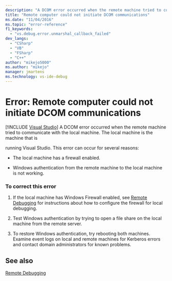 ```yaml
---
description: "A DCOM error occurred when the remote machine tried to communicate with the local machine."
title: "Remote computer could not initiate DCOM communications"
ms.date: "11/04/2016"
ms.topic: "error-reference"
f1_keywords:
  - "vs.debug.error.unmarshal_callback_failed"
dev_langs:
  - "CSharp"
  - "VB"
  - "FSharp"
  - "C++"
author: "mikejo5000"
ms.author: "mikejo"
manager: jmartens
ms.technology: vs-ide-debug
---
```

# Error: Remote computer could not initiate DCOM communications

 [!INCLUDE [Visual Studio](~/includes/applies-to-version/vs-windows-only.md)]
A DCOM error occurred when the remote machine tried to communicate with the local machine. The local machine is the machine that is

 running Visual Studio. This error can occur for several reasons:

- The local machine has a firewall enabled.

- Windows authentication from the remote machine to the local machine is not working.

### To correct this error

1. If the local machine has Windows Firewall enabled, see [Remote Debugging](../debugger/remote-debugging.md) for instructions about how to configure the firewall for local debugging.

2. Test Windows authentication by trying to open a file share on the local machine from the remote server.

3. To restore Windows authentication, try rebooting both machines. Examine event logs on local and remote machines for Kerberos errors and contact domain administrators for known problems.

## See also
 [Remote Debugging](../debugger/remote-debugging.md)
